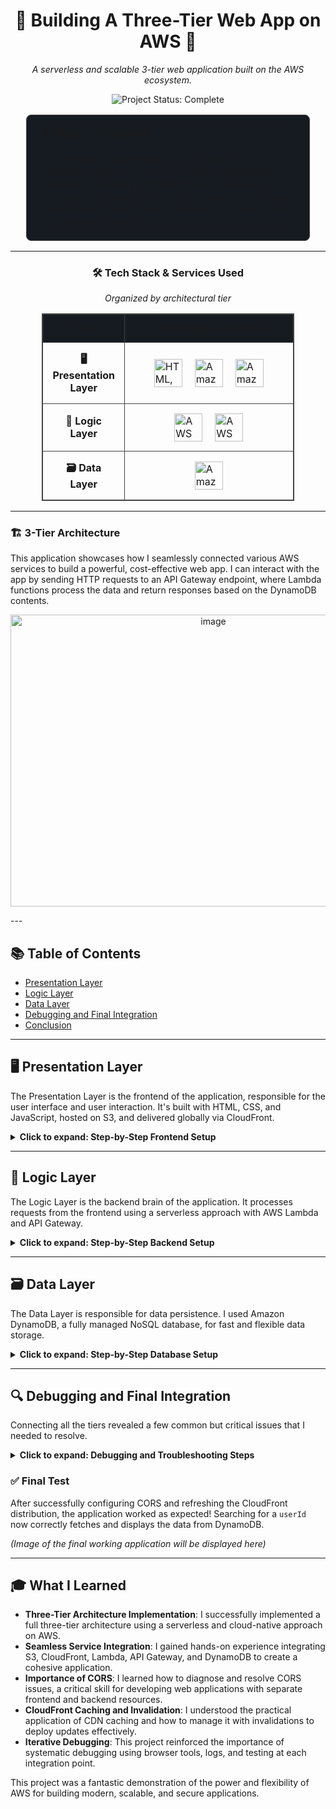 <div align="center">

# 🚀 Building A Three-Tier Web App on AWS 🚀

*A serverless and scalable 3-tier web application built on the AWS ecosystem.*

</div>

<!-- Project Status & Socials -->
<p align="center">
  <img src="https://img.shields.io/badge/Project_Status-Complete-brightgreen?style=for-the-badge" alt="Project Status: Complete"/>
  <!-- Optional: Add your social links -->
  <!-- <a href="YOUR_LINKEDIN_URL"><img src="https://img.shields.io/badge/LinkedIn-0077B5?style=for-the-badge&logo=linkedin&logoColor=white" alt="LinkedIn"/></a> -->
  <!-- <a href="YOUR_PORTFOLIO_URL"><img src="https://img.shields.io/badge/Portfolio-WebApp-blue?style=for-the-badge&logo=google-chrome&logoColor=white" alt="Portfolio"/></a> -->
</p>

<!-- Introduction Card -->
<div align="center">
  <table style="width: 90%; border: 1px solid #444; border-radius: 8px; background-color: #161b22; padding: 15px;">
    <tr>
      <td>
        <h3 style="margin-top: 0;">🎯 Project Overview</h3>
        <p style="margin-bottom: 0;">This project demonstrates how I built a fully functional, scalable Three-Tier Web Application by integrating a variety of powerful AWS services. It showcases a modern, cloud-native approach to web development, from frontend delivery to backend logic and data persistence.</p>
      </td>
    </tr>
  </table>
</div>

---

<div align="center">

### 🛠️ Tech Stack & Services Used

*Organized by architectural tier*

</div>

<!-- The entire table is centered -->
<div align="center">
  <table style="width: 80%; border-collapse: collapse; border: 1px solid #444;">
    <thead style="background-color: #161b22;">
      <tr>
        <th style="border: 1px solid #444; padding: 12px; text-align: center;">Layer</th>
        <th style="border: 1px solid #444; padding: 12px; text-align: center;">Technologies & Services</th>
      </tr>
    </thead>
    <tbody>
      <!-- Presentation Layer Row -->
      <tr>
        <td style="width: 30%; border: 1px solid #444; padding: 15px; text-align: center; vertical-align: middle;">
          <strong>🖥️ Presentation Layer</strong>
        </td>
        <td style="border: 1px solid #444; padding: 15px;">
          <div style="display: flex; justify-content: center; align-items: center; gap: 20px;">
            <img src="https://skillicons.dev/icons?i=html,css,js" alt="HTML, CSS, JS" height="45">
            <img src="https://icon.icepanel.io/AWS/svg/Storage/Simple-Storage-Service.svg" alt="Amazon S3" height="45">
            <img src="https://icon.icepanel.io/AWS/svg/Networking-Content-Delivery/CloudFront.svg" alt="Amazon CloudFront" height="45">
          </div>
        </td>
      </tr>
      <!-- Logic Layer Row -->
      <tr>
        <td style="border: 1px solid #444; padding: 15px; text-align: center; vertical-align: middle;">
          <strong>🧠 Logic Layer</strong>
        </td>
        <td style="border: 1px solid #444; padding: 15px;">
          <div style="display: flex; justify-content: center; align-items: center; gap: 20px;">
            <img src="https://icon.icepanel.io/AWS/svg/App-Integration/API-Gateway.svg" alt="AWS API Gateway" height="45">
            <img src="https://icon.icepanel.io/AWS/svg/Compute/Lambda.svg" alt="AWS Lambda" height="45">
          </div>
        </td>
      </tr>
      <!-- Data Layer Row -->
      <tr>
        <td style="border: 1px solid #444; padding: 15px; text-align: center; vertical-align: middle;">
          <strong>🗃️ Data Layer</strong>
        </td>
        <td style="border: 1px solid #444; padding: 15px;">
          <div style="display: flex; justify-content: center; align-items: center; gap: 20px;">
            <img src="https://icon.icepanel.io/AWS/svg/Database/DynamoDB.svg" alt="Amazon DynamoDB" height="45">
          </div>
        </td>
      </tr>
    </tbody>
  </table>
</div>

---

  ### 🏗️ 3-Tier Architecture

This application showcases how I seamlessly connected various AWS services to build a powerful, cost-effective web app. I can interact with the app by sending HTTP requests to an API Gateway endpoint, where Lambda functions process the data and return responses based on the DynamoDB contents.

<p align="center">
  <img width="633" height="467" alt="image" src="https://github.com/user-attachments/assets/4b8913d0-1a18-4913-942c-7055cb0cf93e" />
</p>
---

## 📚 Table of Contents

*   [Presentation Layer](#-presentation-layer)
*   [Logic Layer](#-logic-layer)
*   [Data Layer](#-data-layer)
*   [Debugging and Final Integration](#-debugging-and-final-integration)
*   [Conclusion](#-what-i-learned)

---

## 🖥️ Presentation Layer

The Presentation Layer is the frontend of the application, responsible for the user interface and user interaction. It's built with HTML, CSS, and JavaScript, hosted on S3, and delivered globally via CloudFront.

<details>
<summary><strong>Click to expand: Step-by-Step Frontend Setup</strong></summary>

### Step 1: Setting Up the Frontend Files

The foundation of the web application consists of three core files:

*   **`index.html`**: This file sets up the fundamental HTML structure of the web app, including the layout for content and interactive buttons.
*   **`styles.css`**: This file manages the application's visual appearance, ensuring it is user-friendly and responsive across different devices.
*   **`script.js`**: This file powers the app's interactivity, handling API requests to the AWS backend and displaying the retrieved data on the page.

### Step 2: Create an S3 Bucket and Host Files

I used an Amazon S3 bucket for scalable object storage, making it the ideal choice for hosting the static `HTML`, `CSS`, and `JavaScript` files.

*(Image of the S3 bucket will be displayed here)*

### Step 3: Create a CloudFront Distribution

To ensure low latency and high transfer speeds for users worldwide, I set up Amazon CloudFront, a Content Delivery Network (CDN), to serve the content from the S3 bucket.

#### Key Configuration Steps:
1.  **Create a CloudFront Distribution**: I pointed the distribution's origin to my S3 bucket.
2.  **Configure Origin Access Control (OAC)**: I enabled OAC to restrict direct access to the S3 bucket, ensuring that content is only served through CloudFront.
3.  **Set Default Root Object**: I set `index.html` as the default root object.
4.  **Update S3 Bucket Policy**: I updated the S3 bucket policy to grant CloudFront's OAC the necessary permissions to get objects.

Now, I can access my website using the secure CloudFront distribution URL.

*(Image of the working website will be displayed here)*

</details>

---

## 🧠 Logic Layer

The Logic Layer is the backend brain of the application. It processes requests from the frontend using a serverless approach with AWS Lambda and API Gateway.

<details>
<summary><strong>Click to expand: Step-by-Step Backend Setup</strong></summary>

### Step 1: Creating the Lambda Function

I wrote a Lambda function in Python to handle the backend logic. When triggered, this function queries the DynamoDB table based on the `userId` passed from the frontend.

*(Images of Lambda function creation and testing will be displayed here)*

### Step 2: Create API Gateway

API Gateway acts as the front door for the Lambda function. I set up a REST API to expose the Lambda function to the internet securely.

#### Key Configuration Steps:
1.  **Create a REST API**: I chose the REST API type for its flexibility.
2.  **Define a Resource and Method**: I created a `/users` resource with a `GET` method.
3.  **Link to Lambda**: I integrated the `GET` method with my Lambda function, allowing API Gateway to trigger it.
4.  **Deploy the API**: I deployed the API to a stage (e.g., `prod`) to make it publicly accessible.

This provides an **Invoke URL** that the frontend JavaScript can call.

*(Images of API Gateway creation and configuration will be displayed here)*

</details>

---

## 🗃️ Data Layer

The Data Layer is responsible for data persistence. I used Amazon DynamoDB, a fully managed NoSQL database, for fast and flexible data storage.

<details>
<summary><strong>Click to expand: Step-by-Step Database Setup</strong></summary>

### Step 1: Create a DynamoDB Table

I set up a simple DynamoDB table to store user data.

*   **Table Name**: `UserData`
*   **Partition Key**: `userId` (String)

After creating the table, I added some dummy data to test with.

*(Images of DynamoDB table creation and adding an item will be displayed here)*

### Step 2: Grant Lambda Permissions

To allow the Lambda function to read from the DynamoDB table, I attached the `DynamoDBReadDataOnly` policy to the Lambda function's execution role in IAM.

*(Images of adding permissions to the Lambda role will be displayed here)*

</details>

---

## 🔍 Debugging and Final Integration

Connecting all the tiers revealed a few common but critical issues that I needed to resolve.

<details>
<summary><strong>Click to expand: Debugging and Troubleshooting Steps</strong></summary>

### Issue 1: Missing API URL in `script.js`
Initially, the frontend couldn't communicate with the backend. Using the browser's developer tools, I found an error in `script.js`: the API Gateway Invoke URL was missing. I added the URL and re-uploaded the file to S3.

*(Image of the updated script.js file will be displayed here)*

### Issue 2: CloudFront Cache Invalidation
After updating the `script.js` file in S3, the website still didn't work because CloudFront was serving the old, cached version. I created a CloudFront **invalidation** for `/*` to force it to fetch the latest version of all files.

*(Image of CloudFront invalidation will be displayed here)*

### Issue 3: CORS Error
The final hurdle was a **CORS (Cross-Origin Resource Sharing)** error. The browser blocked the request because the API Gateway was not configured to accept requests from the CloudFront domain.

#### Solution:
1.  **Enable CORS in API Gateway**: I used the "Enable CORS" action in the API Gateway console, which automatically sets up the necessary `OPTIONS` method and headers. I specified my CloudFront URL as an allowed origin.
2.  **Add CORS Header in Lambda**: As a final step, I added the `Access-Control-Allow-Origin: '*'` header to the response object in my Lambda function to ensure the browser would accept the cross-origin response.

*(Images of enabling CORS and the final Lambda code will be displayed here)*

</details>

### ✅ Final Test

After successfully configuring CORS and refreshing the CloudFront distribution, the application worked as expected! Searching for a `userId` now correctly fetches and displays the data from DynamoDB.

*(Image of the final working application will be displayed here)*

---

## 🎓 What I Learned

*   **Three-Tier Architecture Implementation**: I successfully implemented a full three-tier architecture using a serverless and cloud-native approach on AWS.
*   **Seamless Service Integration**: I gained hands-on experience integrating S3, CloudFront, Lambda, API Gateway, and DynamoDB to create a cohesive application.
*   **Importance of CORS**: I learned how to diagnose and resolve CORS issues, a critical skill for developing web applications with separate frontend and backend resources.
*   **CloudFront Caching and Invalidation**: I understood the practical application of CDN caching and how to manage it with invalidations to deploy updates effectively.
*   **Iterative Debugging**: This project reinforced the importance of systematic debugging using browser tools, logs, and testing at each integration point.

This project was a fantastic demonstration of the power and flexibility of AWS for building modern, scalable, and secure applications.
